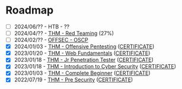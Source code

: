 # Roadmap

* [ ] 2024/06/?? - HTB - ??
* [ ] 2024/04/?? - [THM - Red Teaming](https://tryhackme.com/path-action/redteaming/join) (27%)
* [ ] 2024/02/?? - [OFFSEC - OSCP](https://www.offsec.com/courses/pen-200/)
* [x] 2024/01/03 - [THM - Offensive Pentesting](https://tryhackme.com/path/outline/pentesting) ([CERTIFICATE](./certificates/THM-9RCT3SBXCH.png))
* [x] 2023/01/20 - [THM - Web Fundamentals](https://tryhackme.com/path/outline/web) ([CERTIFICATE](./certificates/THM-I9H1EMAREO.png))
* [x] 2023/01/18 - [THM - Jr Penetration Tester](https://tryhackme.com/path/outline/jrpenetrationtester) ([CERTIFICATE](./certificates/THM-ENWR349IJ9.png))
* [x] 2023/01/18 - [THM - Introduction to Cyber Security](https://tryhackme.com/path/outline/introtocyber) ([CERTIFICATE](./certificates/THM-HD3QHBVZWA.png))
* [x] 2023/01/03 - [THM - Complete Beginner](https://tryhackme.com/path/outline/beginner) ([CERTIFICATE](./certificates/THM-0HSNYYSSNP.png))
* [x] 2022/07/19 - [THM - Pre Security](https://tryhackme.com/path/outline/presecurity) ([CERTIFICATE](./certificates/THM-YSSTYORVNA.png))
